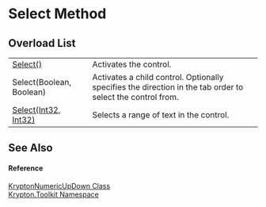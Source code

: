 # Select Method


## Overload List
<table>
<tr>
<td><a href="d91219f5-406c-768f-9f44-347c1aad01ff.md">Select()</a></td>
<td>Activates the control.</td></tr>
<tr>
<td>Select(Boolean, Boolean)</td>
<td>Activates a child control. Optionally specifies the direction in the tab order to select the control from.</td></tr>
<tr>
<td><a href="6f00e122-f668-03cf-5058-3fb5b885e06b.md">Select(Int32, Int32)</a></td>
<td>Selects a range of text in the control.</td></tr>
</table>

## See Also


#### Reference
<a href="f775e1c8-d9c8-e1fb-1da4-8807a9c2f3fc.md">KryptonNumericUpDown Class</a>  
<a href="79d2eac2-21f4-54ff-7552-b20c33c30600.md">Krypton.Toolkit Namespace</a>  
